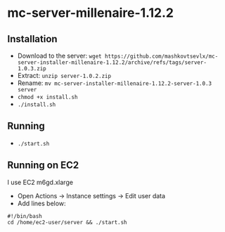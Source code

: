 # mc-server-millenaire-1.12.2
## Installation
- Download to the server: ```wget https://github.com/mashkovtsevlx/mc-server-installer-millenaire-1.12.2/archive/refs/tags/server-1.0.3.zip```
- Extract: ```unzip server-1.0.2.zip```
- Rename: ```mv mc-server-installer-millenaire-1.12.2-server-1.0.3 server```
- ```chmod +x install.sh```
- ```./install.sh```

## Running
- ```./start.sh```

## Running on EC2
I use EC2 m6gd.xlarge
- Open Actions -> Instance settings -> Edit user data
- Add lines below:
```
#!/bin/bash
cd /home/ec2-user/server && ./start.sh
```